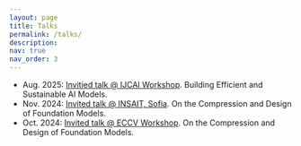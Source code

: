 ```yaml
---
layout: page
title: Talks
permalink: /talks/
description: 
nav: true
nav_order: 3
---
```


- Aug. 2025: [Invitied talk @ IJCAI Workshop](https://practical-dl.github.io/#speakers). Building Efficient and Sustainable AI Models. 
- Nov. 2024: [Invited talk @ INSAIT, Sofia](https://insait.ai/). On the Compression and Design of Foundation Models. 
- Oct. 2024: [Invited talk @ ECCV Workshop](https://cvlai.net/aim/2024/). On the Compression and Design of Foundation Models.